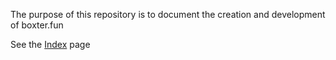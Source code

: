 The purpose of this repository is to document the creation and development of boxter.fun

See the [Index](https://github.com/bubbliorno/boxter/wiki/Index) page
